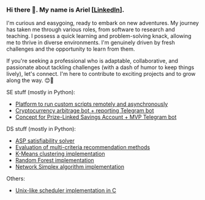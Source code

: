 ### Hi there 👋. My name is Ariel [[LinkedIn](https://www.linkedin.com/in/amartinezs/)].

I'm curious and easygoing, ready to embark on new adventures. My journey has taken me through various roles, from software to research and teaching. I possess a quick learning and problem-solving knack, allowing me to thrive in diverse environments. I'm genuinely driven by fresh challenges and the opportunity to learn from them.

If you're seeking a professional who is adaptable, collaborative, and passionate about tackling challenges (with a dash of humor to keep things lively), let's connect. I'm here to contribute to exciting projects and to grow along the way. 😊🚀

SE stuff (mostly in Python):
- [Platform to run custom scripts remotely and asynchronously](https://github.com/ram-brands)
- [Cryptocurrency arbitrage bot + reporting Telegram bot](https://github.com/perficere)
- [Concept for Prize-Linked Savings Account + MVP Telegram bot](https://github.com/conyappa)

DS stuff (mostly in Python):
- [ASP satisfiability solver](https://github.com/ariel-m-s/pou-connnect-solver)
- [Evaluation of multi-criteria recommendation methods](https://github.com/ariel-m-s/multi-criteria-recommendation)
- [K-Means clustering implementation](https://github.com/ariel-m-s/k-means)
- [Random Forest implementation](https://github.com/ariel-m-s/random-forest)
- [Network Simplex algorithm implementation](https://github.com/ariel-m-s/network-simplex)

Others:
- [Unix-like scheduler implementation in C](https://github.com/ariel-m-s/basic-scheduler)

